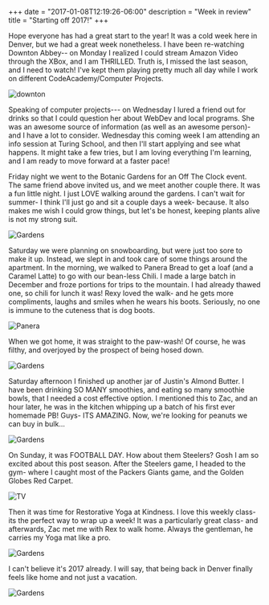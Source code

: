 +++
date = "2017-01-08T12:19:26-06:00"
description = "Week in review"
title = "Starting off 2017!"
+++

<!-- +++
date = "2017-01-08"
draft = false
title = "Starting off 2017!"
description = "Week in review"
categories = ["webdev", "denver", "yoga", "fitness"]
featured = "2017_01/2017_01_08/2017_01_08_cover.jpg"
featuredpath = "/images"
type = "post"
+++ -->

Hope everyone has had a great start to the year! It was a cold week here in Denver, but we had a great week nonetheless. I have been re-watching Downton Abbey-- on Monday I realized I could stream Amazon Video through the XBox, and I am THRILLED. Truth is, I missed the last season, and I need to watch! I've kept them playing pretty much all day while I work on different CodeAcademy/Computer Projects.

![downton](/images/2017_01/2017_01_08/2017_01_08_comp.jpg)

Speaking of computer projects--- on Wednesday I lured a friend out for drinks so that I could question her about WebDev and local programs. She was an awesome source of information (as well as an awesome person)- and I have a lot to consider. Wednesday this coming week I am attending an info session at Turing School, and then I'll start applying and see what happens. It might take a few tries, but I am loving everything I'm learning, and I am ready to move forward at a faster pace!

Friday night we went to the Botanic Gardens for an Off The Clock event. The same friend above invited us, and we meet another couple there. It was a fun little night. I just LOVE walking around the gardens. I can't wait for summer- I think I'll just go and sit a couple days a week- because. It also makes me wish I could grow things, but let's be honest, keeping plants alive is not my strong suit.

![Gardens](/images/2017_01/2017_01_08/2017_01_08_gardens.jpg)


Saturday we were planning on snowboarding, but were just too sore to make it up. Instead, we slept in and took care of some things around the apartment. In the morning, we walked to Panera Bread to get a loaf (and a Caramel Latte) to go with our bean-less Chili. I made a large batch in December and froze portions for trips to the mountain. I had already thawed one, so chili for lunch it was! Rexy loved the walk- and he gets more compliments, laughs and smiles when he wears his boots. Seriously, no one is immune to the cuteness that is dog boots.

 ![Panera](/images/2017_01/2017_01_08/2017_01_08_panera.jpg)

 When we got home, it was straight to the paw-wash! Of course, he was filthy, and overjoyed by the prospect of being hosed down.

 ![Gardens](/images/2017_01/2017_01_08/2017_01_08_dogbath.jpg)

Saturday afternoon I finished up another jar of Justin's Almond Butter. I have been drinking SO MANY smoothies, and eating so many smoothie bowls, that I needed a cost effective option. I mentioned this to Zac, and an hour later, he was in the kitchen whipping up a batch of his first ever homemade PB! Guys- ITS AMAZING. Now, we're looking for peanuts we can buy in bulk...

![Gardens](/images/2017_01/2017_01_08/2017_01_08_pb.jpg)

On Sunday, it was FOOTBALL DAY. How about them Steelers? Gosh I am so excited about this post season. After the Steelers game, I headed to the gym- where I caught most of the Packers Giants game, and the Golden Globes Red Carpet.

![TV](/images/2017_01/2017_01_08/2017_01_08_elip.jpg)

Then it was time for Restorative Yoga at Kindness. I love this weekly class- its the perfect way to wrap up a week! It was a particularly great class- and afterwards, Zac met me with Rex to walk home. Always the gentleman, he carries my Yoga mat like a pro.

![Gardens](/images/2017_01/2017_01_08/2017_01_08_yoga.jpg)

I can't believe it's 2017 already. I will say, that being back in Denver finally feels like home and not just a vacation.

![Gardens](/images/2017_01/2017_01_08/2017_01_08_denver.jpg)
